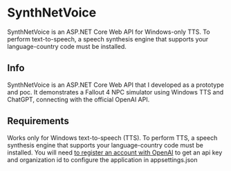 # SynthNetVoice
SynthNetVoice is an ASP.NET Core Web API for Windows-only TTS. To perform text-to-speech, a speech synthesis engine that supports your language-country code must be installed.

## Info
SynthNetVoice is an ASP.NET Core Web API that I developed as a prototype and poc. It demonstrates a Fallout 4 NPC simulator using Windows TTS and ChatGPT, connecting with the official OpenAI API.

## Requirements
Works only for Windows text-to-speech (TTS). To perform TTS, a speech synthesis engine that supports your language-country code must be installed.
You will need [to register an account with OpenAI](https://platform.openai.com/account) to get an api key and organization id to configure the application in appsettings.json
